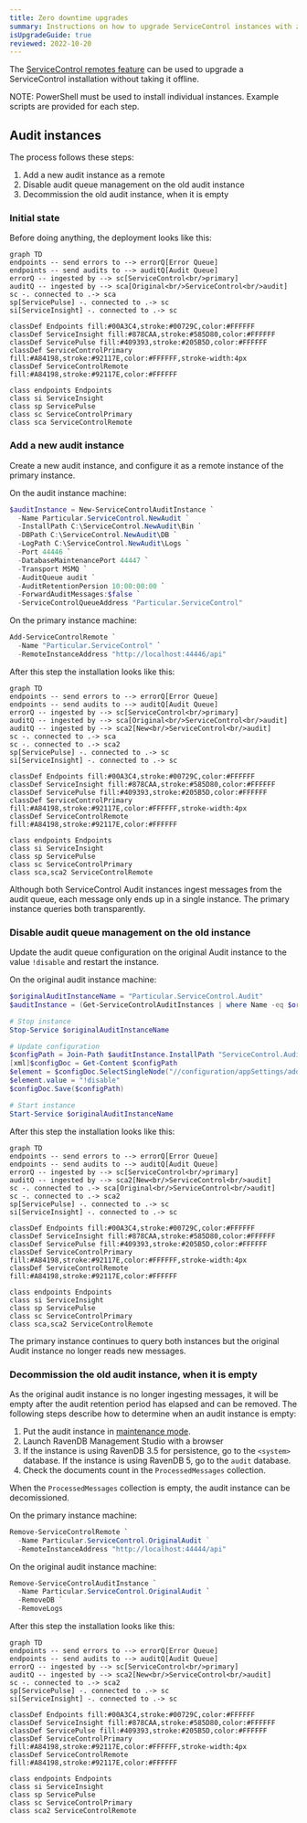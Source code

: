```yaml
---
title: Zero downtime upgrades
summary: Instructions on how to upgrade ServiceControl instances with zero downtime
isUpgradeGuide: true
reviewed: 2022-10-20
---
```


The [ServiceControl remotes feature](/servicecontrol/servicecontrol-instances/remotes.md) can be used to upgrade a ServiceControl installation without taking it offline.

NOTE: PowerShell must be used to install individual instances. Example scripts are provided for each step.

## Audit instances

The process follows these steps:

1. Add a new audit instance as a remote
1. Disable audit queue management on the old audit instance
1. Decommission the old audit instance, when it is empty

### Initial state

Before doing anything, the deployment looks like this:

```mermaid
graph TD
endpoints -- send errors to --> errorQ[Error Queue]
endpoints -- send audits to --> auditQ[Audit Queue]
errorQ -- ingested by --> sc[ServiceControl<br/>primary]
auditQ -- ingested by --> sca[Original<br/>ServiceControl<br/>audit]
sc -. connected to .-> sca
sp[ServicePulse] -. connected to .-> sc
si[ServiceInsight] -. connected to .-> sc

classDef Endpoints fill:#00A3C4,stroke:#00729C,color:#FFFFFF
classDef ServiceInsight fill:#878CAA,stroke:#585D80,color:#FFFFFF
classDef ServicePulse fill:#409393,stroke:#205B5D,color:#FFFFFF
classDef ServiceControlPrimary fill:#A84198,stroke:#92117E,color:#FFFFFF,stroke-width:4px
classDef ServiceControlRemote fill:#A84198,stroke:#92117E,color:#FFFFFF

class endpoints Endpoints
class si ServiceInsight
class sp ServicePulse
class sc ServiceControlPrimary
class sca ServiceControlRemote
```

### Add a new audit instance

Create a new audit instance, and configure it as a remote instance of the primary instance.

On the audit instance machine:
```ps1
$auditInstance = New-ServiceControlAuditInstance `
  -Name Particular.ServiceControl.NewAudit `
  -InstallPath C:\ServiceControl.NewAudit\Bin `
  -DBPath C:\ServiceControl.NewAudit\DB `
  -LogPath C:\ServiceControl.NewAudit\Logs `
  -Port 44446 `
  -DatabaseMaintenancePort 44447 `
  -Transport MSMQ `
  -AuditQueue audit `
  -AuditRetentionPersion 10:00:00:00 `
  -ForwardAuditMessages:$false `
  -ServiceControlQueueAddress "Particular.ServiceControl"
```

On the primary instance machine:
```ps1
Add-ServiceControlRemote `
  -Name "Particular.ServiceControl" `
  -RemoteInstanceAddress "http://localhost:44446/api"
```

After this step the installation looks like this:

```mermaid
graph TD
endpoints -- send errors to --> errorQ[Error Queue]
endpoints -- send audits to --> auditQ[Audit Queue]
errorQ -- ingested by --> sc[ServiceControl<br/>primary]
auditQ -- ingested by --> sca[Original<br/>ServiceControl<br/>audit]
auditQ -- ingested by --> sca2[New<br/>ServiceControl<br/>audit]
sc -. connected to .-> sca
sc -. connected to .-> sca2
sp[ServicePulse] -. connected to .-> sc
si[ServiceInsight] -. connected to .-> sc

classDef Endpoints fill:#00A3C4,stroke:#00729C,color:#FFFFFF
classDef ServiceInsight fill:#878CAA,stroke:#585D80,color:#FFFFFF
classDef ServicePulse fill:#409393,stroke:#205B5D,color:#FFFFFF
classDef ServiceControlPrimary fill:#A84198,stroke:#92117E,color:#FFFFFF,stroke-width:4px
classDef ServiceControlRemote fill:#A84198,stroke:#92117E,color:#FFFFFF

class endpoints Endpoints
class si ServiceInsight
class sp ServicePulse
class sc ServiceControlPrimary
class sca,sca2 ServiceControlRemote
```

Although both ServiceControl Audit instances ingest messages from the audit queue, each message only ends up in a single instance. The primary instance queries both transparently.

### Disable audit queue management on the old instance

Update the audit queue configuration on the original Audit instance to the value `!disable` and restart the instance.

On the original audit instance machine:
```ps1
$originalAuditInstanceName = "Particular.ServiceControl.Audit"
$auditInstance = (Get-ServiceControlAuditInstances | where Name -eq $originalAuditInstanceName)[0]

# Stop instance
Stop-Service $originalAuditInstanceName

# Update configuration
$configPath = Join-Path $auditInstance.InstallPath "ServiceControl.Audit.exe.config"
[xml]$configDoc = Get-Content $configPath
$element = $configDoc.SelectSingleNode("//configuration/appSettings/add[@key='ServiceBus/AuditQueue']")
$element.value = "!disable"
$configDoc.Save($configPath)

# Start instance
Start-Service $originalAuditInstanceName
```

After this step the installation looks like this:

```mermaid
graph TD
endpoints -- send errors to --> errorQ[Error Queue]
endpoints -- send audits to --> auditQ[Audit Queue]
errorQ -- ingested by --> sc[ServiceControl<br/>primary]
auditQ -- ingested by --> sca2[New<br/>ServiceControl<br/>audit]
sc -. connected to .-> sca[Original<br/>ServiceControl<br/>audit]
sc -. connected to .-> sca2
sp[ServicePulse] -. connected to .-> sc
si[ServiceInsight] -. connected to .-> sc

classDef Endpoints fill:#00A3C4,stroke:#00729C,color:#FFFFFF
classDef ServiceInsight fill:#878CAA,stroke:#585D80,color:#FFFFFF
classDef ServicePulse fill:#409393,stroke:#205B5D,color:#FFFFFF
classDef ServiceControlPrimary fill:#A84198,stroke:#92117E,color:#FFFFFF,stroke-width:4px
classDef ServiceControlRemote fill:#A84198,stroke:#92117E,color:#FFFFFF

class endpoints Endpoints
class si ServiceInsight
class sp ServicePulse
class sc ServiceControlPrimary
class sca,sca2 ServiceControlRemote
```

The primary instance continues to query both instances but the original Audit instance no longer reads new messages.

### Decommission the old audit instance, when it is empty

As the original audit instance is no longer ingesting messages, it will be empty after the audit retention period has elapsed and can be removed. The following steps describe how to determine when an audit instance is empty:

1. Put the audit instance in [maintenance mode](/servicecontrol/audit-instances/maintenance-mode.md).
2. Launch RavenDB Management Studio with a browser
3. If the instance is using RavenDB 3.5 for persistence, go to the `<system>` database. If the instance is using RavenDB 5, go to the `audit` database.
4. Check the documents count in the `ProcessedMessages` collection.

When the `ProcessedMessages` collection is empty, the audit instance can be decomissioned.

On the primary instance machine:
```ps1
Remove-ServiceControlRemote `
  -Name Particular.ServiceControl.OriginalAudit ` 
  -RemoteInstanceAddress "http://localhost:44444/api"
```

On the original audit instance machine:
```ps1
Remove-ServiceControlAuditInstance `
  -Name Particular.ServiceControl.OriginalAudit `
  -RemoveDB `
  -RemoveLogs
```

After this step the installation looks like this:

```mermaid
graph TD
endpoints -- send errors to --> errorQ[Error Queue]
endpoints -- send audits to --> auditQ[Audit Queue]
errorQ -- ingested by --> sc[ServiceControl<br/>primary]
auditQ -- ingested by --> sca2[New<br/>ServiceControl<br/>audit]
sc -. connected to .-> sca2
sp[ServicePulse] -. connected to .-> sc
si[ServiceInsight] -. connected to .-> sc

classDef Endpoints fill:#00A3C4,stroke:#00729C,color:#FFFFFF
classDef ServiceInsight fill:#878CAA,stroke:#585D80,color:#FFFFFF
classDef ServicePulse fill:#409393,stroke:#205B5D,color:#FFFFFF
classDef ServiceControlPrimary fill:#A84198,stroke:#92117E,color:#FFFFFF,stroke-width:4px
classDef ServiceControlRemote fill:#A84198,stroke:#92117E,color:#FFFFFF

class endpoints Endpoints
class si ServiceInsight
class sp ServicePulse
class sc ServiceControlPrimary
class sca2 ServiceControlRemote
```

